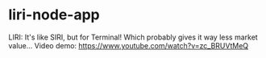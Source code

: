 # liri-node-app
LIRI: It's like SIRI, but for Terminal! Which probably gives it way less market value...
Video demo: https://www.youtube.com/watch?v=zc_BRUVtMeQ